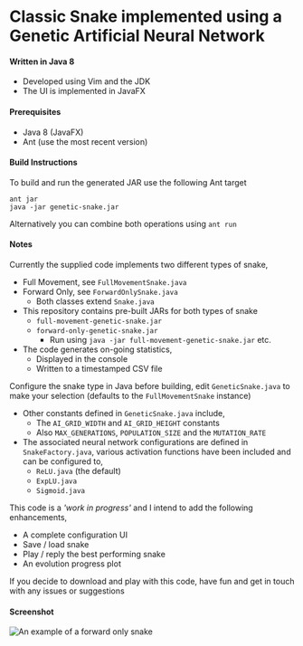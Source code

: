 # Classic Snake implemented using a Genetic Artificial Neural Network
#### Written in Java 8
- Developed using Vim and the JDK
- The UI is implemented in JavaFX

#### Prerequisites
- Java 8 (JavaFX)
- Ant (use the most recent version)
#### Build Instructions
To build and run the generated JAR use the following Ant target

```
ant jar
java -jar genetic-snake.jar
```

Alternatively you can combine both operations using `ant run`

#### Notes
Currently the supplied code implements two different types of snake,
- Full Movement, see `FullMovementSnake.java`
- Forward Only, see `ForwardOnlySnake.java`
	- Both classes extend `Snake.java`
- This repository contains pre-built JARs for both types of snake
	- `full-movement-genetic-snake.jar`
	- `forward-only-genetic-snake.jar`
		- Run using `java -jar full-movement-genetic-snake.jar` etc.
- The code generates on-going statistics,
	- Displayed in the console
	- Written to a timestamped CSV file

Configure the snake type in Java before building, edit `GeneticSnake.java` to make your selection (defaults to the `FullMovementSnake` instance)

- Other constants defined in `GeneticSnake.java` include,
	-  The `AI_GRID_WIDTH` and `AI_GRID_HEIGHT` constants
	-  Also `MAX_GENERATIONS`, `POPULATION_SIZE` and the `MUTATION_RATE`
- The associated neural network configurations are defined in `SnakeFactory.java`, various activation functions have been included and can be configured to,
	- `ReLU.java` (the default)
	- `ExpLU.java`
	- `Sigmoid.java`

This code is a *'work in progress'* and I intend to add the following enhancements,
- A complete configuration UI
- Save / load snake
- Play / reply the best performing snake
- An evolution progress plot

If you decide to download and play with this code, have fun and get in touch with any issues or suggestions

#### Screenshot
![An example of a forward only snake](https://github.com/Positivedelta/-Snake-using-a-Genetic-Neural-Implementation/blob/main/forward-only-6i-6-8-3o.png)
